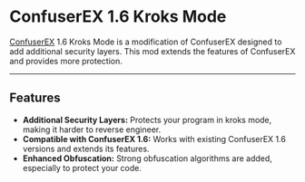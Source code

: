 # ConfuserEX 1.6 Kroks Mode

[ConfuserEX](https://github.com/yck1509/ConfuserEx) 1.6 Kroks Mode is a modification of ConfuserEX designed to add additional security layers. This mod extends the features of ConfuserEX and provides more protection.

---

## Features

- **Additional Security Layers:** Protects your program in kroks mode, making it harder to reverse engineer.
- **Compatible with ConfuserEX 1.6:** Works with existing ConfuserEX 1.6 versions and extends its features.
- **Enhanced Obfuscation:** Strong obfuscation algorithms are added, especially to protect your code.
